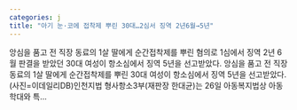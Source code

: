 ```yaml
---
categories: j
title: "아기 눈·코에 접착제 뿌린 30대…2심서 징역 2년6월→5년"
---
```

 앙심을 품고 전 직장 동료의 1살 딸에게 순간접착제를 뿌린 혐의로 1심에서 징역 2년 6월 판결을 받았던 30대 여성이 항소심에서 징역 5년을 선고받았다. 앙심을 품고 전 직장 동료의 1살 딸에게 순간접착제를 뿌린 30대 여성이 항소심에서 징역 5년을 선고받았다. (사진=이데일리DB)인천지법 형사항소3부(재판장 한대균)는 26일 아동복지법상 아동학대와 특...